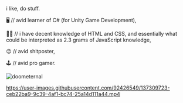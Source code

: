i like, do stuff.

🖥️ // avid learner of C# (for Unity Game Development),

👨‍💻 // i have decent knowledge of HTML and CSS, and essentially what could be interpreted as 2.3 grams of JavaScript knowledge,

😐 // avid shitposter,

🕹️ // avid pro gamer.

![doometernal](https://user-images.githubusercontent.com/92426549/179357773-8671ae92-e830-444c-a9c7-8554494f660c.png)

https://user-images.githubusercontent.com/92426549/137309723-ceb22ba9-9c39-4af1-bc74-25a14d111a44.mp4

<!---
crimscode/crimscode is a ✨ special ✨ repository because its `README.md` (this file) appears on your GitHub profile.
You can click the Preview link to take a look at your changes.
--->
